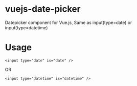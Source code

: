 # vuejs-date-picker
Datepicker component for Vue.js, Same as input(type=date) or input(type=datetime)

# Usage

```
<input type="date" is="date" />
```
OR
```
<input type="datetime" is="datetime" />
```